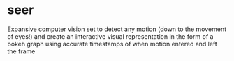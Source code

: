 # seer
Expansive computer vision set to detect any motion (down to the movement of eyes!) and create an interactive visual representation in the form of a bokeh graph using accurate timestamps of when motion entered and left the frame
